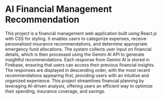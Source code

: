 # AI Financial Management Recommendation
This project is a financial management web application built using React.js with CSS for styling. It enables users to categorize expenses, receive personalized insurance recommendations, and determine appropriate emergency fund allocations. The system collects user input on financial details, which is then processed using the Gemini AI API to generate insightful recommendations. Each response from Gemini AI is stored in Firebase, ensuring that users can access their previous financial insights. The responses are displayed in descending order, with the most recent recommendations appearing first, providing users with an intuitive and organized experience. This project streamlines financial planning by leveraging AI-driven analysis, offering users an efficient way to optimize their spending, insurance coverage, and savings.
